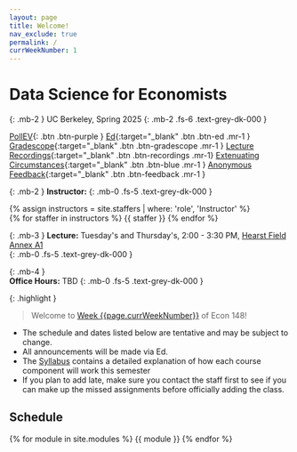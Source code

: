 ```yaml
---
layout: page
title: Welcome!
nav_exclude: true
permalink: /
currWeekNumber: 1
---
```


# Data Science for Economists
{: .mb-2 }
UC Berkeley, Spring 2025
{: .mb-2 .fs-6 .text-grey-dk-000 }

[PollEV](https://pollev.com/ericvandusen){: .btn .btn-purple }
[Ed](https://edstem.org/us/courses/73804){:target="_blank" .btn .btn-ed .mr-1 }
[Gradescope](https://www.gradescope.com/courses/955865/){:target="_blank" .btn .btn-gradescope .mr-1 }
[Lecture Recordings](https://kaltura.berkeley.edu/channel/Econ148%2B-%2BSp25/367836372){:target="_blank" .btn .btn-recordings .mr-1} 
[Extenuating Circumstances](https://docs.google.com/forms/d/e/1FAIpQLSe8Dnrl97NEaaAcG828ZJyyX64jnE-0RYRGPHIoX3PrvCGwkQ/viewform?usp=dialog){:target="_blank" .btn .btn-blue .mr-1 }
[Anonymous Feedback](https://docs.google.com/forms/d/e/1FAIpQLSe8Dnrl97NEaaAcG828ZJyyX64jnE-0RYRGPHIoX3PrvCGwkQ/viewform?usp=dialog){:target="_blank" .btn .btn-feedback .mr-1 } 

{: .mb-2 }
**Instructor:** 
{: .mb-0 .fs-5 .text-grey-dk-000 }

<div>
{% assign instructors = site.staffers | where: 'role', 'Instructor' %}
  <div class="role">
    {% for staffer in instructors %}
    {{ staffer }}
    {% endfor %}
  </div>
</div>

{: .mb-3 }
**Lecture:** Tuesday's and Thursday's, 2:00 - 3:30 PM, [Hearst Field Annex A1](https://dac.berkeley.edu/hearst-field-annex)       
{: .mb-0 .fs-5 .text-grey-dk-000 }

{: .mb-4 }        
**Office Hours:** TBD
{: .mb-0 .fs-5 .text-grey-dk-000 }

{: .highlight }
> Welcome to [Week {{page.currWeekNumber}}](#week-{{page.currWeekNumber}}) of Econ 148!

+ The schedule and dates listed below are tentative and may be subject to change. 
+ All announcements will be made via Ed.
+ The [Syllabus](./syllabus) contains a detailed explanation of how each course component will work this semester
+ If you plan to add late, make sure you contact the staff first to see if you can make up the missed assignments before officially adding the class. 

<a name="schedule"></a>
## Schedule
{% for module in site.modules %}
<a name="week-{{module.weekNumber}}"></a>
{{ module }}
{% endfor %}